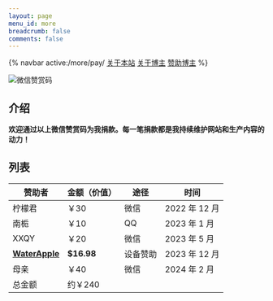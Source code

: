 ```yaml
---
layout: page
menu_id: more
breadcrumb: false
comments: false
---
```


{% navbar active:/more/pay/ [关于本站](/more/aboutsite/) [关于博主](/more/) [赞助博主](/more/pay/) %}

![微信赞赏码](https://npm.elemecdn.com/yzsong06@latest/source/image/Pay.png)

## 介绍

**欢迎通过以上微信赞赏码为我捐款。每一笔捐款都是我持续维护网站和生产内容的动力！**

## 列表

| 赞助者  | 金额（价值）| 途径 | 时间 | 
| ------------ | ------------ | ------------ | ------------ |
| 柠檬君 | ￥30 | 微信 | 2022 年 12 月 |
| 南栀  | ￥10  | QQ | 2023 年 1 月 |
| XXQY | ￥20  | 微信 | 2023 年 5 月 |
| **[WaterApple](https://waterapple09.com)**  | **$16.98**  | 设备赞助 | 2023 年 12 月 |
| 母亲 | ￥40  | 微信 | 2024 年 2 月 |
| 总金额 | 约￥240 |